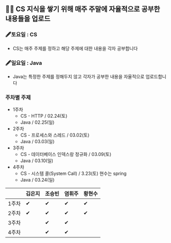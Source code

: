 
## 🏄‍♂️ CS 지식을 쌓기 위해 매주 주말에 자율적으로 공부한 내용들을 업로드
### 🖋토요일 : CS
- CS는 매주 주제를 정하고 해당 주제에 대한 내용을 각자 공부합니다
### 🖋일요일 : Java
- Java는 특정한 주제를 정해두지 않고 각자가 공부한 내용을 자율적으로 업로드합니다

### 주차별 주제
- 1주차
  - CS - HTTP / 02.24(토)
  - Java / 02.25(일)
- 2주차
  - CS - 프로세스와 스레드 / 03.02(토)
  - Java / 03.03(일)
- 3주차
  - CS - 데이터베이스 인덱스랑 정규화 / 03.09(토)
  - Java / 03.10(일)
- 4주차
  - CS - 시스템 콜(System Call) / 3.23(토) 현수는 spring 
  - Java / 03.24(일)
  
||김은지|조승빈|염휘주|황현수|
|---|---|---|---|---|
|1주차 |✔|✔|✔|✔|
|2주차 |✔|✔|✔|✔|
|3주차 | |✔|✔| |
|4주차 | |✔|✔| |
